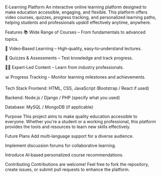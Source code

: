 E‑Learning Platform
An interactive online learning platform designed to make education accessible, engaging, and flexible. This platform offers video courses, quizzes, progress tracking, and personalized learning paths, helping students and professionals upskill effectively anytime, anywhere.

Features
📚 Wide Range of Courses – From fundamentals to advanced topics.

🎥 Video‑Based Learning – High‑quality, easy‑to‑understand lectures.

📝 Quizzes & Assessments – Test knowledge and track progress.

👩‍🏫 Expert‑Led Content – Learn from industry professionals.

📊 Progress Tracking – Monitor learning milestones and achievements.

Tech Stack
Frontend: HTML, CSS, JavaScript (Bootstrap / React if used)

Backend: Node.js / Django / PHP (specify what you used)

Database: MySQL / MongoDB (if applicable)

Purpose
This project aims to make quality education accessible to everyone. Whether you're a student or a working professional, this platform provides the tools and resources to learn new skills effectively.

Future Plans
Add multi‑language support for a diverse audience.

Implement discussion forums for collaborative learning.

Introduce AI‑based personalized course recommendations.

Contributing
Contributions are welcome! Feel free to fork the repository, create issues, or submit pull requests to enhance the platform.
